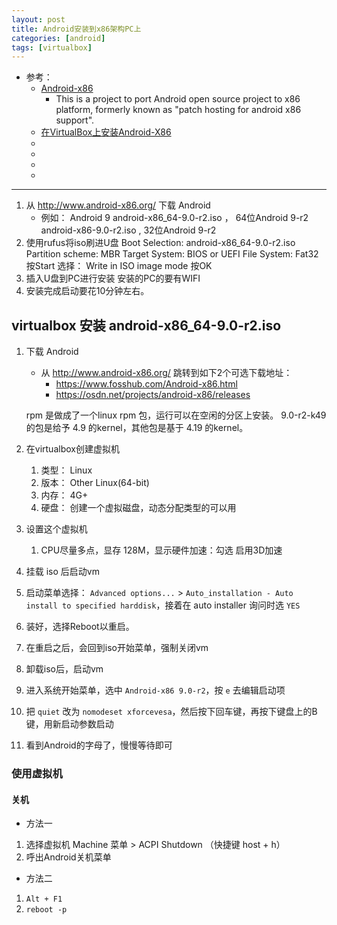 ```yaml
---
layout: post
title: Android安装到x86架构PC上
categories: [android]
tags: [virtualbox]
---
```


* 参考： 
  * [Android-x86](http://www.android-x86.org/)
    * This is a project to port Android open source project to x86 platform, formerly known as "patch hosting for android x86 support". 
  * [在VirtualBox上安装Android-X86](https://www.jianshu.com/p/bc584f0f9dac)
  * []()
  * []()
  * []()
  * []()
  
---



1. 从 <http://www.android-x86.org/> 下载 Android
    * 例如： Android 9
      android-x86_64-9.0-r2.iso  ， 64位Android 9-r2
      android-x86-9.0-r2.iso     ,  32位Android 9-r2
1. 使用rufus将iso刷进U盘
    Boot Selection:   android-x86_64-9.0-r2.iso
    Partition scheme: MBR
    Target System:    BIOS or UEFI
    File System:      Fat32
    按Start
    选择： Write in ISO image mode
    按OK
1. 插入U盘到PC进行安装
    安装的PC的要有WIFI
1. 安装完成启动要花10分钟左右。



## virtualbox 安装 android-x86_64-9.0-r2.iso

1. 下载 Android
    * 从 <http://www.android-x86.org/> 跳转到如下2个可选下载地址：
        * <https://www.fosshub.com/Android-x86.html>
        * <https://osdn.net/projects/android-x86/releases>

    rpm 是做成了一个linux rpm 包，运行可以在空闲的分区上安装。
    9.0-r2-k49 的包是给予 4.9 的kernel，其他包是基于 4.19 的kernel。

1. 在virtualbox创建虚拟机
    1. 类型： Linux
    1. 版本： Other Linux(64-bit)
    1. 内存： 4G+
    1. 硬盘： 创建一个虚拟磁盘，动态分配类型的可以用
1. 设置这个虚拟机
    1. CPU尽量多点，显存 128M，显示硬件加速：勾选 启用3D加速
1. 挂载 iso 后启动vm
1. 启动菜单选择： `Advanced options...` \> `Auto_installation - Auto install to specified harddisk`，接着在 auto installer 询问时选 `YES` 
1. 装好，选择Reboot以重启。
1. 在重启之后，会回到iso开始菜单，强制关闭vm
1. 卸载iso后，启动vm
1. 进入系统开始菜单，选中 `Android-x86 9.0-r2`，按 `e` 去编辑启动项
1. 把 `quiet` 改为 `nomodeset xforcevesa`，然后按下回车键，再按下键盘上的B键，用新启动参数启动
1. 看到Android的字母了，慢慢等待即可


### 使用虚拟机

#### 关机

* 方法一
1. 选择虚拟机 Machine 菜单 \> ACPI Shutdown （快捷键 host + h）
1. 呼出Android关机菜单

* 方法二
1. `Alt + F1`
1. `reboot -p`




















